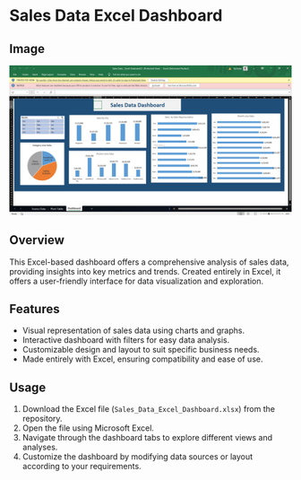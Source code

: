 # Sales Data Excel Dashboard

## Image
![Sales Dashboard Preview](https://github.com/tasleem-29/Sales-Data_Excel-Dashboard/blob/main/Sales%20Dashboard.png)

## Overview
This Excel-based dashboard offers a comprehensive analysis of sales data, providing insights into key metrics and trends. Created entirely in Excel, it offers a user-friendly interface for data visualization and exploration.

## Features
- Visual representation of sales data using charts and graphs.
- Interactive dashboard with filters for easy data analysis.
- Customizable design and layout to suit specific business needs.
- Made entirely with Excel, ensuring compatibility and ease of use.

## Usage
1. Download the Excel file (`Sales_Data_Excel_Dashboard.xlsx`) from the repository.
2. Open the file using Microsoft Excel.
3. Navigate through the dashboard tabs to explore different views and analyses.
4. Customize the dashboard by modifying data sources or layout according to your requirements.

